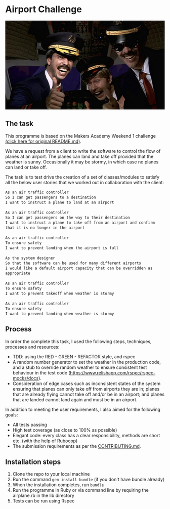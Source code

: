 Airport Challenge
=================

![learntofly](learntofly.png)

The task
---------

This programme is based on the Makers Academy Weekend 1 challenge [(click here for original README.md)](ORIGINAL_README.md).

We have a request from a client to write the software to control the flow of planes at an airport. The planes can land and take off provided that the weather is sunny. Occasionally it may be stormy, in which case no planes can land or take off. 

The task is to test drive the creation of a set of classes/modules to satisfy all the below user stories that we worked out in collaboration with the client:

```
As an air traffic controller 
So I can get passengers to a destination 
I want to instruct a plane to land at an airport

As an air traffic controller 
So I can get passengers on the way to their destination 
I want to instruct a plane to take off from an airport and confirm that it is no longer in the airport

As an air traffic controller 
To ensure safety 
I want to prevent landing when the airport is full 

As the system designer
So that the software can be used for many different airports
I would like a default airport capacity that can be overridden as appropriate

As an air traffic controller 
To ensure safety 
I want to prevent takeoff when weather is stormy 

As an air traffic controller 
To ensure safety 
I want to prevent landing when weather is stormy 
```

Process
-------

In order the complete this task, I used the following steps, techniques, processes and resources:
- TDD: using the RED - GREEN - REFACTOR style, and rspec
- A random number generator to set the weather in the production code, and a stub to override random weather to ensure consistent test behaviour in the test code (https://www.relishapp.com/rspec/rspec-mocks/docs).
- Consideration of edge cases such as inconsistent states of the system ensuring that planes can only take off from airports they are in; planes that are already flying cannot take off and/or be in an airport; and planes that are landed cannot land again and must be in an airport.

In addition to meeting the user requirements, I also aimed for the following goals:
* All tests passing
* High test coverage (as close to 100% as possible)
* Elegant code: every class has a clear responsibility, methods are short etc. (with the help of Rubocop)
* The submission requirements as per the [CONTRIBUTING.md](CONTRIBUTING.md).

Installation steps
-------

1. Clone the repo to your local machine
2. Run the command `gem install bundle` (if you don't have bundle already)
3. When the installation completes, run `bundle`
4. Run the programme in Ruby or via command line by requiring the airplane.rb in the lib directory
5. Tests can be run using Rspec
